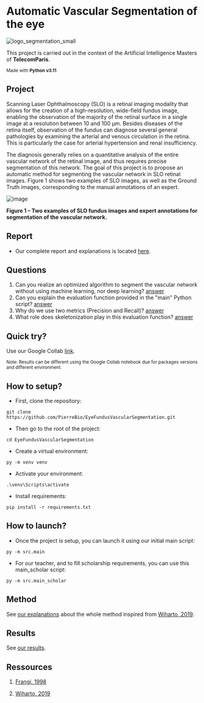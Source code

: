 # Automatic Vascular Segmentation of the eye
![logo_segmentation_small](https://github.com/PierreBio/EyeFundusVascularSegmentation/assets/45881846/b7d1d1cf-1a0a-47f5-87fb-55835557ee19)

This project is carried out in the context of the Artificial Intelligence Masters of **TelecomParis**.

<sub>Made with __Python v3.11__</sub>
## Project

Scanning Laser Ophthalmoscopy (SLO) is a retinal imaging modality that allows for the creation of a high-resolution, wide-field fundus image, enabling the observation of the majority of the retinal surface in a single image at a resolution between 10 and 100 μm. Besides diseases of the retina itself, observation of the fundus can diagnose several general pathologies by examining the arterial and venous circulation in the retina. This is particularly the case for arterial hypertension and renal insufficiency.

The diagnosis generally relies on a quantitative analysis of the entire vascular network of the retinal image, and thus requires precise segmentation of this network. The goal of this project is to propose an automatic method for segmenting the vascular network in SLO retinal images. Figure 1 shows two examples of SLO images, as well as the Ground Truth images, corresponding to the manual annotations of an expert.

![image](https://github.com/PierreBio/EyeFundusVascularSegmentation/assets/45881846/7ec2de94-321e-45c0-aea6-1454cf9ed9fc)

**Figure 1 – Two examples of SLO fundus images and expert annotations for segmentation of the vascular network.**

## Report

- Our complete report and explanations is located [here](docs/Eye_Segmentation_Report.pdf).

## Questions

1. Can you realize an optimized algorithm to segment the vascular network without using machine learning, nor deep learning? [answer](docs/ANSWERS.md#answer-1)
2. Can you explain the evaluation function provided in the "main" Python script? [answer](docs/ANSWERS.md#answer-2)
3. Why do we use two metrics (Precision and Recall)? [answer](docs/ANSWERS.md#answer-3)
4. What role does skeletonization play in this evaluation function? [answer](docs/ANSWERS.md#answer-4)

## Quick try?

Use our Google Collab [link](https://colab.research.google.com/drive/1rXAabFUJKnAIvB4SSaxYVpEb0kuvUtnr?usp=sharing).

<sub>Note: Results can be different using the Google Collab notebook due for packages versions and different environment.</sub>

## How to setup?

- First, clone the repository:

```
git clone https://github.com/PierreBio/EyeFundusVascularSegmentation.git
```

- Then go to the root of the project:

```
cd EyeFundusVascularSegmentation
```

- Create a virtual environment:

```
py -m venv venv
```

- Activate your environment:

```
.\venv\Scripts\activate
```

- Install requirements:

```
pip install -r requirements.txt
```

## How to launch?

- Once the project is setup, you can launch it using our initial main script:

```
py -m src.main
```

- For our teacher, and to fill scholarship requirements, you can use this main_scholar script:

```
py -m src.main_scholar
```

## Method

See [our explanations](docs/METHOD.md) about the whole method inspired from [Wiharto, 2019](https://thesai.org/Downloads/Volume10No6/Paper_54-Blood_Vessels_Segmentation.pdf).

## Results

See [our results](docs/RESULTS.md).

## Ressources

1. [Frangi, 1998](https://d1wqtxts1xzle7.cloudfront.net/48947667/Muliscale_Vessel_Enhancement_Filtering20160918-18985-1pkzn9x-libre.pdf?1474259972=&response-content-disposition=inline%3B+filename%3DMuliscale_Vessel_Enhancement_Filtering.pdf&Expires=1707571192&Signature=Okg9BCjCipv9OxwQDCGuGKUJZt82qMVwROACadxa9fO0FvYchBxiPnXoXgmWerBwalYxut9hBc7pQ7gs93-PYfHBCjv3D-LGcdSTDSr0OjfK9E7yY2Im53wbuI6uc-kPkNxacXenQqeBKDDTEyb9WtlYrA1C2kPQoduNEL7VDg-smCTvoecvdiuz6V5g8Z8YCH8TBkQhU1zwwq-ntD~SRECvJ6nnOt6BhVvFvaP6Q7F7tb5fAwOhBh-DQqPwBcIyUi1sLpuAoBlTvagydDthv5AfDv~n8nzhqucy31IMZxMYAdH2rdBPCs7AjJfk7j2SDAU-WaEeu6v8khRjZum4zw__&Key-Pair-Id=APKAJLOHF5GGSLRBV4ZA)

2. [Wiharto, 2019](https://thesai.org/Downloads/Volume10No6/Paper_54-Blood_Vessels_Segmentation.pdf)
